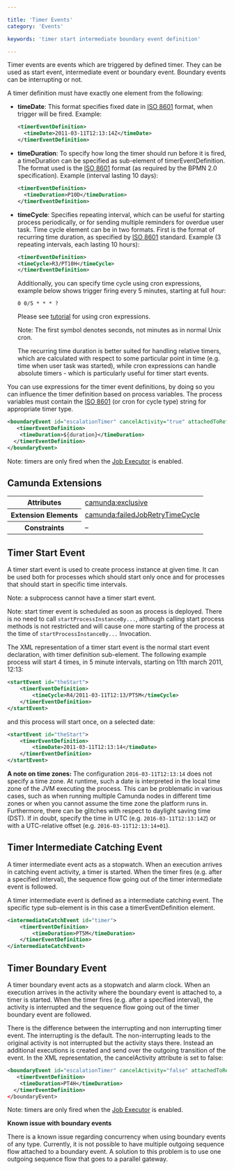 ```yaml
---

title: 'Timer Events'
category: 'Events'

keywords: 'timer start intermediate boundary event definition'

---
```



Timer events are events which are triggered by defined timer. They can be used as start event, intermediate event or boundary event. Boundary events can be interrupting or not.

<div data-bpmn-diagram="implement/event-timer" ></div>

A timer definition must have exactly one element from the following:

* **timeDate**: This format specifies fixed date in <a href="http://en.wikipedia.org/wiki/ISO_8601#Dates">ISO 8601</a> format, when trigger will be fired. Example:

    ```xml
    <timerEventDefinition>
      <timeDate>2011-03-11T12:13:14Z</timeDate>
    </timerEventDefinition>
    ```

* **timeDuration**: To specify how long the timer should run before it is fired, a timeDuration can be specified as sub-element of timerEventDefinition. The format used is the <a href="http://en.wikipedia.org/wiki/ISO_8601#Durations">ISO 8601</a> format (as required by the BPMN 2.0 specification). Example (interval lasting 10 days):

    ```xml
    <timerEventDefinition>
      <timeDuration>P10D</timeDuration>
    </timerEventDefinition>
    ```

* **timeCycle**: Specifies repeating interval, which can be useful for starting process periodically, or for sending multiple reminders for overdue user task. Time cycle element can be in two formats. First is the format of recurring time duration, as specified by <a href="http://en.wikipedia.org/wiki/ISO_8601#Repeating_intervals">ISO 8601</a> standard. Example (3 repeating intervals, each lasting 10 hours):

    ```xml
    <timerEventDefinition>
    <timeCycle>R3/PT10H</timeCycle>
    </timerEventDefinition>
    ```
    Additionally, you can specify time cycle using cron expressions, example below shows trigger firing every 5 minutes, starting at full hour:

    ```
    0 0/5 * * * ?
    ```

    Please see <a href=" http://www.quartz-scheduler.org/documentation/quartz-2.1.x/tutorials/tutorial-lesson-06.html">tutorial</a> for using cron expressions.

    Note: The first symbol denotes seconds, not minutes as in normal Unix cron.

    The recurring time duration is better suited for handling relative timers, which are calculated with respect to some particular point in time (e.g. time when user task was started), while cron expressions can handle absolute timers - which is particularly useful for timer start events.


You can use expressions for the timer event definitions, by doing so you can influence the timer definition based on process variables. The process variables must contain the <a href="http://en.wikipedia.org/wiki/ISO_8601">ISO 8601</a> (or cron for cycle type) string for appropriate timer type.

```xml
<boundaryEvent id="escalationTimer" cancelActivity="true" attachedToRef="firstLineSupport">
   <timerEventDefinition>
    <timeDuration>${duration}</timeDuration>
  </timerEventDefinition>
</boundaryEvent>
```

Note: timers are only fired when the [Job Executor](ref:/guides/user-guide/#process-engine-the-job-executor) is enabled.

## Camunda Extensions

<table class="table table-striped">
  <tr>
    <th>Attributes</th>
    <td>
      <a href="ref:#custom-extensions-camunda-extension-attributes-camundaexclusive">camunda:exclusive</a>
    </td>
  </tr>
  <tr>
    <th>Extension Elements</th>
    <td>
      <a href="ref:#custom-extensions-camunda-extension-elements-camundafailedjobretrytimecycle">camunda:failedJobRetryTimeCycle</a>
    </td>
  </tr>
  <tr>
    <th>Constraints</th>
    <td>&ndash;</td>
  </tr>
</table>


## Timer Start Event


A timer start event is used to create process instance at given time. It can be used both for processes which should start only once and for processes that should start in specific time intervals.

Note: a subprocess cannot have a timer start event.

Note: start timer event is scheduled as soon as process is deployed. There is no need to call `startProcessInstanceBy...`, although calling start process methods is not restricted and will cause one more starting of the process at the time of `startProcessInstanceBy...` Invocation.

The XML representation of a timer start event is the normal start event declaration, with timer definition sub-element. The following example process will start 4 times, in 5 minute intervals, starting on 11th march 2011, 12:13:


```xml
<startEvent id="theStart">
    <timerEventDefinition>
        <timeCycle>R4/2011-03-11T12:13/PT5M</timeCycle>
    </timerEventDefinition>
</startEvent>
```

and this process will start once, on a selected date:

```xml
<startEvent id="theStart">
    <timerEventDefinition>
        <timeDate>2011-03-11T12:13:14</timeDate>
    </timerEventDefinition>
</startEvent>
```

<div class="alert alert-info">
  <p>
    <strong>A note on time zones:</strong> The configuration <code>2016-03-11T12:13:14</code> does not specify a time zone. At runtime, such a date is interpreted in the local time zone of the JVM executing the process. This can be problematic in various cases, such as when running multiple Camunda nodes in different time zones or when you cannot assume the time zone the platform runs in. Furthermore, there can be glitches with respect to daylight saving time (DST). If in doubt, specify the time in UTC (e.g. <code>2016-03-11T12:13:14Z</code>) or with a UTC-relative offset (e.g. <code>2016-03-11T12:13:14+01</code>).
  </p>
</div>


## Timer Intermediate Catching Event

A timer intermediate event acts as a stopwatch. When an execution arrives in catching event activity, a timer is started. When the timer fires (e.g. after a specified interval), the sequence flow going out of the timer intermediate event is followed.

A timer intermediate event is defined as a intermediate catching event. The specific type sub-element is in this case a timerEventDefinition element.

```xml
<intermediateCatchEvent id="timer">
    <timerEventDefinition>
        <timeDuration>PT5M</timeDuration>
    </timerEventDefinition>
</intermediateCatchEvent>
```






## Timer Boundary Event

A timer boundary event acts as a stopwatch and alarm clock. When an execution arrives in the activity where the boundary event is attached to, a timer is started. When the timer fires (e.g. after a specified interval), the activity is interrupted and the sequence flow going out of the timer boundary event are followed.

There is the difference between the interrupting and non interrupting timer event. The interrupting is the default. The non-interrupting leads to the original activity is not interrupted but the activity stays there. Instead an additional executions is created and send over the outgoing transition of the event. In the XML representation, the cancelActivity attribute is set to false:

```xml
<boundaryEvent id="escalationTimer" cancelActivity="false" attachedToRef="firstLineSupport"/>
   <timerEventDefinition>
    <timeDuration>PT4H</timeDuration>
  </timerEventDefinition>
</boundaryEvent>
```

Note: timers are only fired when the [Job Executor](ref:/guides/user-guide/#process-engine-the-job-executor) is enabled.


<div class="alert alert-warning">
  <strong>Known issue with boundary events</strong>
  <p>
    There is a known issue regarding concurrency when using boundary events of any type. Currently, it is not possible to have multiple outgoing sequence flow attached to a boundary event. A solution to this problem is to use one outgoing sequence flow that goes to a parallel gateway.
  </p>
</div>

<div data-bpmn-diagram="implement/event-timer-multiple-flows"> </div>

